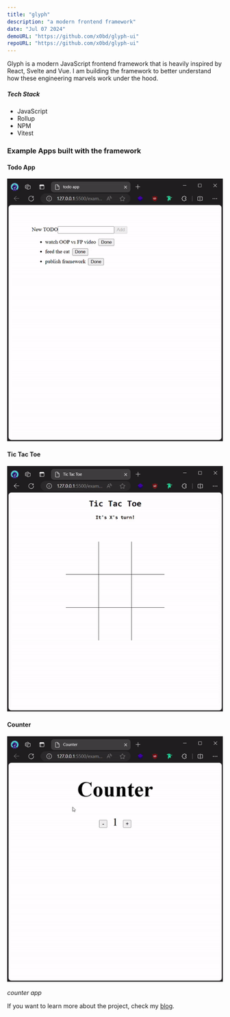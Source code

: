 ```yaml
---
title: "glyph"
description: "a modern frontend framework"
date: "Jul 07 2024"
demoURL: "https://github.com/x0bd/glyph-ui"
repoURL: "https://github.com/x0bd/glyph-ui"
---
```


Glyph is a modern JavaScript frontend framework that is heavily inspired by React, Svelte and Vue. I am building the framework to better understand how these engineering marvels work under the hood.

##### Tech Stack

-   JavaScript
-   Rollup
-   NPM
-   Vitest

### Example Apps built with the framework

#### Todo App

![a todo app built with glyph](./todo.gif)

#### Tic Tac Toe

![a tic-tac-toe game built with glyph](./tic-tac-toe.gif)

#### Counter

![a counter app built with glyph](./counter.gif)

_counter app_

If you want to learn more about the project, check my [blog](/blog).
